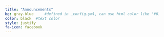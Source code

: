 ```yaml
---
title: "Announcements"
bg: gray-blue     #defined in _config.yml, can use html color like '#010101'
color: black  #text color
style: justify
fa-icon: facebook
---
```

<div id="fb-root"></div>
<script>(function(d, s, id) {
  var js, fjs = d.getElementsByTagName(s)[0];
  if (d.getElementById(id)) return;
  js = d.createElement(s); js.id = id;
  js.src = "//connect.facebook.net/en_US/sdk.js#xfbml=1&appId=152217498206920&version=v2.0";
  fjs.parentNode.insertBefore(js, fjs);
}(document, 'script', 'facebook-jssdk'));</script>
<div style="margin:auto; background-color: whitesmoke;">
<section id="canvas2">
<div id="map_canvas2" class="fb-like-box" data-href="https://www.facebook.com/AikidoNova" data-colorscheme="light" data-show-faces="false" data-header="false" data-stream="true" data-show-border="true"></div>
</section>
</div>
